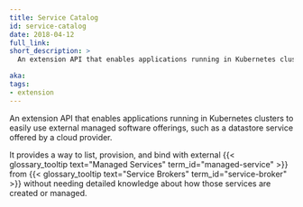 ```yaml
---
title: Service Catalog
id: service-catalog
date: 2018-04-12
full_link:
short_description: >
  An extension API that enables applications running in Kubernetes clusters to easily use external managed software offerings, such as a datastore service offered by a cloud provider.

aka:
tags:
- extension
---
```

 An extension API that enables applications running in Kubernetes clusters to easily use external managed software offerings, such as a datastore service offered by a cloud provider.

<!--more-->

It provides a way to list, provision, and bind with external {{< glossary_tooltip text="Managed Services" term_id="managed-service" >}} from {{< glossary_tooltip text="Service Brokers" term_id="service-broker" >}} without needing detailed knowledge about how those services are created or managed.

